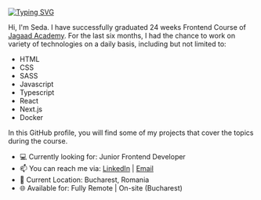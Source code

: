 [![Typing SVG](https://readme-typing-svg.herokuapp.com?font=Fira+Code&weight=500&duration=3000&pause=1000&color=1590F7&repeat=false&width=435&lines=Seda+Nur+Murat+-+Frontend+Developer)](https://git.io/typing-svg)

Hi, I'm Seda. I have successfully graduated 24 weeks Frontend Course of [Jagaad Academy](https://academy.jagaad.com/). For the last six months, I had the chance to work on variety of technologies on a daily basis, including but not limited to:
* HTML
* CSS
* SASS
* Javascript
* Typescript
* React
* Next.js
* Docker

In this GitHub profile, you will find some of my projects that cover the topics during the course.
* 💻 Currently looking for: Junior Frontend Developer
* 📫 You can reach me via: [LinkedIn](https://www.linkedin.com/in/seda-nur-murat/) | [Email](mailto:snurmur.pr@gmail.com)
* 📍 Current Location: Bucharest, Romania
* 🌐 Available for: Fully Remote | On-site (Bucharest)
